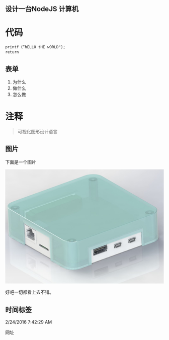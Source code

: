  
 
## 设计一台NodeJS 计算机 ##
# 代码 #

    printf（“hELLO tHE wORLD");
    return
## 表单 ##
1. 为什么
2. 做什么
3. 怎么做

# 注释 #
> 可视化图形设计语言  

## 图片 ##
下面是一个图片

![](BigData.jpg)


好吧一切都看上去不错。

## 时间标签 ##
2/24/2016 7:42:29 AM 

网址


